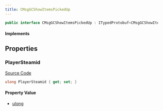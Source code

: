 ```yaml
---
title: CMsgGCShowItemsPickedUp
---
```


```csharp
public interface CMsgGCShowItemsPickedUp : ITypedProtobuf<CMsgGCShowItemsPickedUp>, INativeHandle
```

#### Implements

## Properties

### PlayerSteamid

[Source Code](https://github.com/swiftly-solution/swiftlys2/blob/beta/managed/src/SwiftlyS2.Generated/Protobufs/Interfaces/CMsgGCShowItemsPickedUp.cs#L13)

```csharp
ulong PlayerSteamid { get; set; }
```

#### Property Value

- [ulong](https://learn.microsoft.com/dotnet/api/system.uint64)

